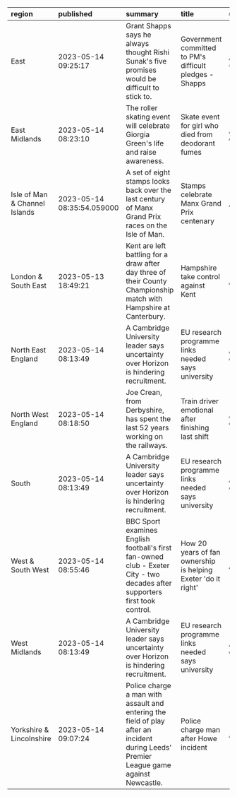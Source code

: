 | region                        | published                  | summary                                                                                                                                | title                                                         | url                                      |   summary_compound_score |   title_compound_score |   summary_minus_title |
|:------------------------------|:---------------------------|:---------------------------------------------------------------------------------------------------------------------------------------|:--------------------------------------------------------------|:-----------------------------------------|-------------------------:|-----------------------:|----------------------:|
| East                          | 2023-05-14 09:25:17        | Grant Shapps says he always thought Rishi Sunak's five promises would be difficult to stick to.                                        | Government committed to PM's difficult pledges - Shapps       | /news/uk-politics-65588296               |                   0.3818 |                -0.1027 |               -0.4845 |
| East Midlands                 | 2023-05-14 08:23:10        | The roller skating event will celebrate Giorgia Green's life and raise awareness.                                                      | Skate event for girl who died from deodorant fumes            | /news/uk-england-derbyshire-65544645     |                   0.5719 |                -0.5719 |               -1.1438 |
| Isle of Man & Channel Islands | 2023-05-14 08:35:54.059000 | A set of eight stamps looks back over the last century of Manx Grand Prix races on the Isle of Man.                                    | Stamps celebrate Manx Grand Prix centenary                    | /news/articles/cjm7ymlmyzko              |                   0.4588 |                 0.7717 |                0.3129 |
| London & South East           | 2023-05-13 18:49:21        | Kent are left battling for a draw after day three of their County Championship match with Hampshire at Canterbury.                     | Hampshire take control against Kent                           | /sport/cricket/65582589                  |                   0.2023 |                 0      |               -0.2023 |
| North East England            | 2023-05-14 08:13:49        | A Cambridge University leader says uncertainty over Horizon is hindering recruitment.                                                  | EU research programme links needed says university            | /news/uk-england-cambridgeshire-65563784 |                  -0.34   |                 0      |                0.34   |
| North West England            | 2023-05-14 08:18:50        | Joe Crean, from Derbyshire, has spent the last 52 years working on the railways.                                                       | Train driver emotional after finishing last shift             | /news/uk-england-derbyshire-65564694     |                   0      |                 0.1531 |                0.1531 |
| South                         | 2023-05-14 08:13:49        | A Cambridge University leader says uncertainty over Horizon is hindering recruitment.                                                  | EU research programme links needed says university            | /news/uk-england-cambridgeshire-65563784 |                  -0.34   |                 0      |                0.34   |
| West & South West             | 2023-05-14 08:55:46        | BBC Sport examines English football's first fan-owned club - Exeter City - two decades after supporters first took control.            | How 20 years of fan ownership is helping Exeter 'do it right' | /sport/football/65337104                 |                   0.4404 |                 0.5423 |                0.1019 |
| West Midlands                 | 2023-05-14 08:13:49        | A Cambridge University leader says uncertainty over Horizon is hindering recruitment.                                                  | EU research programme links needed says university            | /news/uk-england-cambridgeshire-65563784 |                  -0.34   |                 0      |                0.34   |
| Yorkshire & Lincolnshire      | 2023-05-14 09:07:24        | Police charge a man with assault and entering the field of play after an incident during Leeds' Premier League game against Newcastle. | Police charge man after Howe incident                         | /sport/football/65587692                 |                  -0.34   |                 0      |                0.34   |